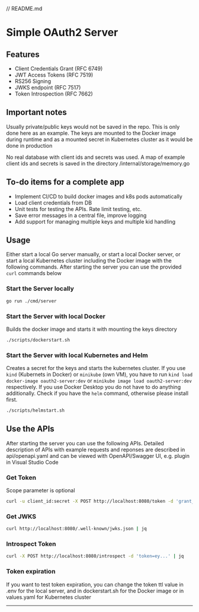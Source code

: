 // README.md
# Simple OAuth2 Server

## Features
- Client Credentials Grant (RFC 6749)
- JWT Access Tokens (RFC 7519)
- RS256 Signing
- JWKS endpoint (RFC 7517)
- Token Introspection (RFC 7662)

## Important notes
Usually private/public keys would not be saved in the repo. This is only done here as an example. The keys are mounted to the Docker image during runtime and as a mounted secret in Kubernetes cluster as it would be done in production

No real database with client ids and secrets was used. A map of example client ids and secrets is saved in the directory /internal/storage/memory.go

## To-do items for a complete app
- Implement CI/CD to build docker images and k8s pods automatically
- Load client credentials from DB
- Unit tests for testing the APIs. Rate limit testing, etc.
- Save error messages in a central file, improve logging
- Add support for managing multiple keys and multiple kid handling

## Usage
Either start a local Go server manually, or start a local Docker server, or start a local Kubernetes cluster including the Docker image with the following commands. After starting the server you can use the provided `curl` commands below

### Start the Server locally
```sh
go run ./cmd/server
```

### Start the Server with local Docker
Builds the docker image and starts it with mounting the keys directory
```sh
./scripts/dockerstart.sh
```

### Start the Server with local Kubernetes and Helm
Creates a secret for the keys and starts the kubernetes cluster. If you use `kind` (Kubernets in Docker) or `minikube` (own VM), you have to run `kind load docker-image oauth2-server:dev` or `minikube image load oauth2-server:dev` respectively. If you use Docker Desktop you do not have to do anything additionally. Check if you have the `helm` command, otherwise please install first.
```sh
./scripts/helmstart.sh
```
## Use the APIs
After starting the server you can use the following APIs. Detailed description of APIs with example requests and reponses are described in api/openapi.yaml and can be viewed with OpenAPI/Swagger UI, e.g. plugin in Visual Studio Code

### Get Token
Scope parameter is optional
```sh
curl -u client_id:secret -X POST http://localhost:8080/token -d 'grant_type=client_credentials' -d 'scope=write:orders' | jq
```

### Get JWKS
```sh
curl http://localhost:8080/.well-known/jwks.json | jq
```

### Introspect Token
```sh
curl -X POST http://localhost:8080/introspect -d 'token=ey...' | jq
```

### Token expiration
If you want to test token expiration, you can change the token ttl value in .env for the local server, and in dockerstart.sh for the Docker image or in values.yaml for Kubernetes cluster

---